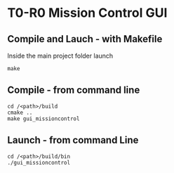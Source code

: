 # T0-R0 Mission Control GUI

## Compile and Lauch - with Makefile
Inside the main project folder launch
```
make
```

## Compile - from command line
```
cd /<path>/build
cmake ..
make gui_missioncontrol
```
## Launch - from command Line
```
cd /<path>/build/bin
./gui_missioncontrol
```
